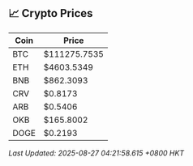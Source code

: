 ## 📈 Crypto Prices

| Coin | Price |
| ---- | ----- |
| BTC | $111275.7535 |
| ETH | $4603.5349 |
| BNB | $862.3093 |
| CRV | $0.8173 |
| ARB | $0.5406 |
| OKB | $165.8002 |
| DOGE | $0.2193 |

_Last Updated: 2025-08-27 04:21:58.615 +0800 HKT_